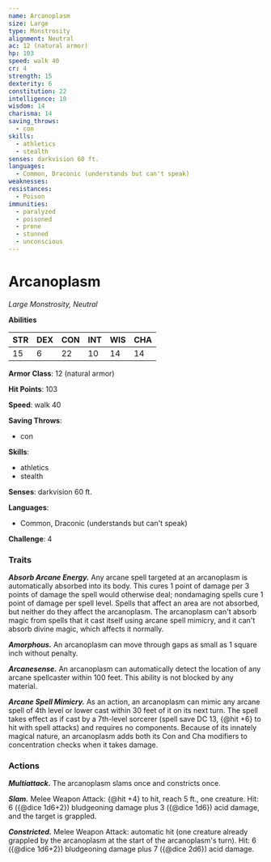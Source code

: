 ```yaml
---
name: Arcanoplasm
size: Large
type: Monstrosity
alignment: Neutral
ac: 12 (natural armor)
hp: 103
speed: walk 40
cr: 4
strength: 15
dexterity: 6
constitution: 22
intelligence: 10
wisdom: 14
charisma: 14
saving_throws:
  - con
skills:
  - athletics
  - stealth
senses: darkvision 60 ft.
languages:
  - Common, Draconic (understands but can't speak)
weaknesses:
resistances:
  - Poison
immunities:
  - paralyzed
  - poisoned
  - prone
  - stunned
  - unconscious
---
```


# Arcanoplasm

*Large Monstrosity, Neutral*

**Abilities**

| STR | DEX | CON | INT | WIS | CHA |
| --- | --- | --- | --- | --- | --- |
| 15 | 6 | 22 | 10 | 14 | 14 |

**Armor Class**: 12 (natural armor)

**Hit Points**: 103

**Speed**: walk 40

**Saving Throws**:
  - con

**Skills**:
  - athletics
  - stealth

**Senses**: darkvision 60 ft.

**Languages**:
  - Common, Draconic (understands but can't speak)

**Challenge**: 4

### Traits
***Absorb Arcane Energy.*** Any arcane spell targeted at an arcanoplasm is automatically absorbed into its body. This cures 1 point of damage per 3 points of damage the spell would otherwise deal; nondamaging spells cure 1 point of damage per spell level. Spells that affect an area are not absorbed, but neither do they affect the arcanoplasm. The arcanoplasm can't absorb magic from spells that it cast itself using arcane spell mimicry, and it can't absorb divine magic, which affects it normally.

***Amorphous.*** An arcanoplasm can move through gaps as small as 1 square inch without penalty.

***Arcanesense.*** An arcanoplasm can automatically detect the location of any arcane spellcaster within 100 feet. This ability is not blocked by any material.

***Arcane Spell Mimicry.*** As an action, an arcanoplasm can mimic any arcane spell of 4th level or lower cast within 30 feet of it on its next turn. The spell takes effect as if cast by a 7th-level sorcerer (spell save DC 13, {@hit +6} to hit with spell attacks) and requires no components. Because of its innately magical nature, an arcanoplasm adds both its Con and Cha modifiers to concentration checks when it takes damage.

### Actions
***Multiattack.*** The arcanoplasm slams once and constricts once.

***Slam.*** Melee Weapon Attack: {@hit +4} to hit, reach 5 ft., one creature. Hit: 6 ({@dice 1d6+2}) bludgeoning damage plus 3 ({@dice 1d6}) acid damage, and the target is grappled.

***Constricted.*** Melee Weapon Attack: automatic hit (one creature already grappled by the arcanoplasm at the start of the arcanoplasm's turn). Hit: 6 ({@dice 1d6+2}) bludgeoning damage plus 7 ({@dice 2d6}) acid damage.

